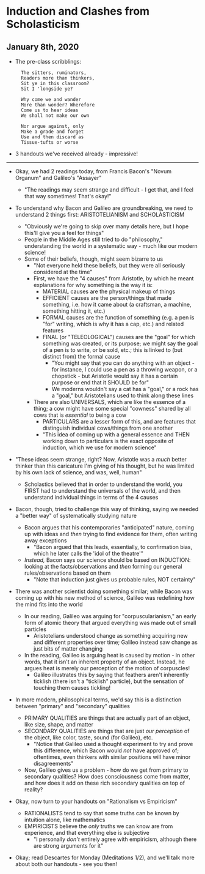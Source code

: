 # Induction and Clashes from Scholasticism

## January 8th, 2020

- The pre-class scribblings:

        The sitters, ruminators,
        Readers more than thinkers,
        Sit ye in this classroom?
        Sit I 'longside ye?

        Why come we and wander
        More than wonder? Wherefore
        Come us to hear ideas
        We shall not make our own

        Nor argue against, only
        Make a grade and forget
        Use and then discard as
        Tissue-tufts or worse

- 3 handouts we've received already - impressive!
--------------------------------------------------------------------------------

- Okay, we had 2 readings today, from Francis Bacon's "Novum Organum" and Galileo's "Assayer"
    - "The readings may seem strange and difficult - I get that, and I feel that way sometimes! That's okay!"

- To understand why Bacon and Galileo are groundbreaking, we need to understand 2 things first: ARISTOTELIANISM and SCHOLASTICISM
    - "Obviously we're going to skip over many details here, but I hope this'll give you a feel for things"
    - People in the Middle Ages still tried to do "philosophy," understanding the world in a systematic way - much like our modern science!
    - Some of their beliefs, though, might seem bizarre to us
        - "Not everyone held these beliefs, but they were all seriously considered at the time"
        - First, we have the "4 causes" from Aristotle, by which he meant explanations for why something is the way it is:
            - MATERIAL causes are the physical makeup of things
            - EFFICIENT causes are the person/things that made something, i.e. how it came about (a craftsman, a machine, something hitting it, etc.)
            - FORMAL causes are the function of something (e.g. a pen is "for" writing, which is why it has a cap, etc.) and related features
            - FINAL (or "TELEOLOGICAL") causes are the "goal" for which something was created, or its purpose; we might say the goal of a pen is to write, or be sold, etc.; this is linked to (but distinct from) the formal cause
                - "You might say that you can do anything with an object - for instance, I could use a pen as a throwing weapon, or a chopstick - but Aristotle would say it has a certain purpose or end that it SHOULD be for"
                - We moderns wouldn't say a cat has a "goal," or a rock has a "goal," but Aristotelians used to think along these lines
        - There are also UNIVERSALS, which are like the essence of a thing; a cow might have some special "cowness" shared by all cows that is *essential* to being a cow
            - PARTICULARS are a lesser form of this, and are features that distinguish individual cows/things from one another
            - "This idea of coming up with a general essence and THEN working down to particulars is the exact opposite of induction, which we use for modern science"

- "These ideas seem strange, right? Now, Aristotle was a *much* better thinker than this caricature I'm giving of his thought, but he was limited by his own lack of science, and was, well, human"
    - Scholastics believed that in order to understand the world, you FIRST had to understand the universals of the world, and then understand individual things in terms of the 4 causes

- Bacon, though, tried to challenge this way of thinking, saying we needed a "better way" of systematically studying nature
    - Bacon argues that his contemporaries "anticipated" nature, coming up with ideas and *then* trying to find evidence for them, often writing away exceptions
        - "Bacon argued that this leads, essentially, to confirmation bias, which he later calls the 'idol of the theatre'"
    - *Instead,* Bacon says our science should be based on INDUCTION: looking at the facts/observations and *then* forming our general rules/observations based on them
        - "Note that induction just gives us probable rules, NOT certainty"

- There was another scientist doing something similar; while Bacon was coming up with his new method of science, Galileo was redefining how the mind fits into the world
    - In our reading, Galileo was arguing for "corpuscularianism," an early form of atomic theory that argued everything was made out of small particles
        - Aristotelians understood change as something acquiring new and different properties over time; Galileo instead saw change as just bits of matter changing
    - In the reading, Galileo is arguing heat is caused by motion - in other words, that it isn't an inherent property of an object. Instead, he argues heat is merely our perception of the motion of corpuscles!
        - Galileo illustrates this by saying that feathers aren't inherently ticklish (there isn't a "ticklish" particle), but the sensation of touching them causes tickling!

- In more modern, philosophical terms, we'd say this is a distinction between "primary" and "secondary" qualities
    - PRIMARY QUALITIES are things that are actually part of an object, like size, shape, and matter
    - SECONDARY QUALITIES are things that are just *our perception* of the object, like color, taste, sound (for Galileo), etc.
        - "Notice that Galileo used a thought experiment to try and prove this difference, which Bacon would *not* have approved of; oftentimes, even thinkers with similar positions will have minor disagreements"
    - Now, Galileo gives us a problem - how do we get from primary to secondary qualities? How does consciousness come from matter, and how does it add on these rich secondary qualities on top of reality?

- Okay, now turn to your handouts on "Rationalism vs Empiricism"
    - RATIONALISTS tend to say that some truths can be known by intuition alone, like mathematics
    - EMPIRICISTS believe the *only* truths we can know are from experience, and that everything else is subjective
        - "I personally *don't* entirely agree with empiricism, although there are strong arguments for it"

- Okay; read Descartes for Monday (Meditations 1/2), and we'll talk more about both our handouts - see you then!
